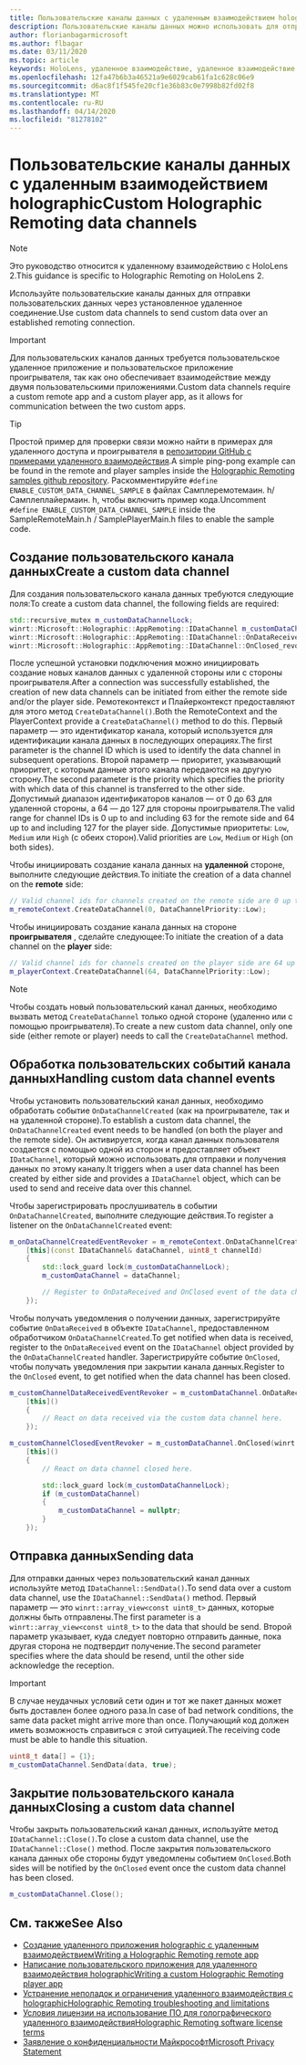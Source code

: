 ```yaml
---
title: Пользовательские каналы данных с удаленным взаимодействием holographic
description: Пользовательские каналы данных можно использовать для отправки пользовательских данных через уже установленное удаленное подключение Holographic.
author: florianbagarmicrosoft
ms.author: flbagar
ms.date: 03/11/2020
ms.topic: article
keywords: HoloLens, удаленное взаимодействие, удаленное взаимодействие с holographic
ms.openlocfilehash: 12fa47b6b3a46521a9e6029cab61fa1c628c06e9
ms.sourcegitcommit: d6ac8f1f545fe20cf1e36b83c0e7998b82fd02f8
ms.translationtype: MT
ms.contentlocale: ru-RU
ms.lasthandoff: 04/14/2020
ms.locfileid: "81278102"
---
```

# <a name="custom-holographic-remoting-data-channels"></a><span data-ttu-id="accf5-104">Пользовательские каналы данных с удаленным взаимодействием holographic</span><span class="sxs-lookup"><span data-stu-id="accf5-104">Custom Holographic Remoting data channels</span></span>

>[!NOTE]
><span data-ttu-id="accf5-105">Это руководство относится к удаленному взаимодействию с HoloLens 2.</span><span class="sxs-lookup"><span data-stu-id="accf5-105">This guidance is specific to Holographic Remoting on HoloLens 2.</span></span>

<span data-ttu-id="accf5-106">Используйте пользовательские каналы данных для отправки пользовательских данных через установленное удаленное соединение.</span><span class="sxs-lookup"><span data-stu-id="accf5-106">Use custom data channels to send custom data over an established remoting connection.</span></span>

>[!IMPORTANT]
><span data-ttu-id="accf5-107">Для пользовательских каналов данных требуется пользовательское удаленное приложение и пользовательское приложение проигрывателя, так как оно обеспечивает взаимодействие между двумя пользовательскими приложениями.</span><span class="sxs-lookup"><span data-stu-id="accf5-107">Custom data channels require a custom remote app and a custom player app, as it allows for communication between the two custom apps.</span></span>

>[!TIP]
><span data-ttu-id="accf5-108">Простой пример для проверки связи можно найти в примерах для удаленного доступа и проигрывателя в [репозитории GitHub с примерами удаленного взаимодействия](https://github.com/microsoft/MixedReality-HolographicRemoting-Samples).</span><span class="sxs-lookup"><span data-stu-id="accf5-108">A simple ping-pong example can be found in the remote and player samples inside the [Holographic Remoting samples github repository](https://github.com/microsoft/MixedReality-HolographicRemoting-Samples).</span></span> <span data-ttu-id="accf5-109">Раскомментируйте ```#define ENABLE_CUSTOM_DATA_CHANNEL_SAMPLE``` в файлах Самплеремотемаин. h/Самплеплайермаин. h, чтобы включить пример кода.</span><span class="sxs-lookup"><span data-stu-id="accf5-109">Uncomment ```#define ENABLE_CUSTOM_DATA_CHANNEL_SAMPLE``` inside the SampleRemoteMain.h / SamplePlayerMain.h files to enable the sample code.</span></span>


## <a name="create-a-custom-data-channel"></a><span data-ttu-id="accf5-110">Создание пользовательского канала данных</span><span class="sxs-lookup"><span data-stu-id="accf5-110">Create a custom data channel</span></span>


<span data-ttu-id="accf5-111">Для создания пользовательского канала данных требуются следующие поля:</span><span class="sxs-lookup"><span data-stu-id="accf5-111">To create a custom data channel, the following fields are required:</span></span>
```cpp
std::recursive_mutex m_customDataChannelLock;
winrt::Microsoft::Holographic::AppRemoting::IDataChannel m_customDataChannel = nullptr;
winrt::Microsoft::Holographic::AppRemoting::IDataChannel::OnDataReceived_revoker m_customChannelDataReceivedEventRevoker;
winrt::Microsoft::Holographic::AppRemoting::IDataChannel::OnClosed_revoker m_customChannelClosedEventRevoker;
```

<span data-ttu-id="accf5-112">После успешной установки подключения можно инициировать создание новых каналов данных с удаленной стороны или с стороны проигрывателя.</span><span class="sxs-lookup"><span data-stu-id="accf5-112">After a connection was successfully established, the creation of new data channels can be initiated from either the remote side and/or the player side.</span></span> <span data-ttu-id="accf5-113">Ремотеконтекст и Плайерконтекст предоставляют для этого метод ```CreateDataChannel()```.</span><span class="sxs-lookup"><span data-stu-id="accf5-113">Both the RemoteContext and the PlayerContext provide a ```CreateDataChannel()``` method to do this.</span></span> <span data-ttu-id="accf5-114">Первый параметр — это идентификатор канала, который используется для идентификации канала данных в последующих операциях.</span><span class="sxs-lookup"><span data-stu-id="accf5-114">The first parameter is the channel ID which is used to identify the data channel in subsequent operations.</span></span> <span data-ttu-id="accf5-115">Второй параметр — приоритет, указывающий приоритет, с которым данные этого канала передаются на другую сторону.</span><span class="sxs-lookup"><span data-stu-id="accf5-115">The second parameter is the priority which specifies the priority with which data of this channel is transferred to the other side.</span></span> <span data-ttu-id="accf5-116">Допустимый диапазон идентификаторов каналов — от 0 до 63 для удаленной стороны, а 64 — до 127 для стороны проигрывателя.</span><span class="sxs-lookup"><span data-stu-id="accf5-116">The valid range for channel IDs is 0 up to and including 63 for the remote side and 64 up to and including 127 for the player side.</span></span> <span data-ttu-id="accf5-117">Допустимые приоритеты: ```Low```, ```Medium``` или ```High``` (с обеих сторон).</span><span class="sxs-lookup"><span data-stu-id="accf5-117">Valid priorities are ```Low```, ```Medium``` or ```High``` (on both sides).</span></span>

<span data-ttu-id="accf5-118">Чтобы инициировать создание канала данных на **удаленной** стороне, выполните следующие действия.</span><span class="sxs-lookup"><span data-stu-id="accf5-118">To initiate the creation of a data channel on the **remote** side:</span></span>
```cpp
// Valid channel ids for channels created on the remote side are 0 up to and including 63
m_remoteContext.CreateDataChannel(0, DataChannelPriority::Low);
```

<span data-ttu-id="accf5-119">Чтобы инициировать создание канала данных на стороне **проигрывателя** , сделайте следующее:</span><span class="sxs-lookup"><span data-stu-id="accf5-119">To initiate the creation of a data channel on the **player** side:</span></span>
```cpp
// Valid channel ids for channels created on the player side are 64 up to and including 127
m_playerContext.CreateDataChannel(64, DataChannelPriority::Low);
```

>[!NOTE]
><span data-ttu-id="accf5-120">Чтобы создать новый пользовательский канал данных, необходимо вызвать метод ```CreateDataChannel``` только одной стороне (удаленно или с помощью проигрывателя).</span><span class="sxs-lookup"><span data-stu-id="accf5-120">To create a new custom data channel, only one side (either remote or player) needs to call the ```CreateDataChannel``` method.</span></span>

## <a name="handling-custom-data-channel-events"></a><span data-ttu-id="accf5-121">Обработка пользовательских событий канала данных</span><span class="sxs-lookup"><span data-stu-id="accf5-121">Handling custom data channel events</span></span>

<span data-ttu-id="accf5-122">Чтобы установить пользовательский канал данных, необходимо обработать событие ```OnDataChannelCreated``` (как на проигрывателе, так и на удаленной стороне).</span><span class="sxs-lookup"><span data-stu-id="accf5-122">To establish a custom data channel, the ```OnDataChannelCreated``` event needs to be handled (on both the player and the remote side).</span></span> <span data-ttu-id="accf5-123">Он активируется, когда канал данных пользователя создается с помощью одной из сторон и предоставляет объект ```IDataChannel```, который можно использовать для отправки и получения данных по этому каналу.</span><span class="sxs-lookup"><span data-stu-id="accf5-123">It triggers when a user data channel has been created by either side and provides a ```IDataChannel``` object, which can be used to send and receive data over this channel.</span></span>

<span data-ttu-id="accf5-124">Чтобы зарегистрировать прослушиватель в событии ```OnDataChannelCreated```, выполните следующие действия.</span><span class="sxs-lookup"><span data-stu-id="accf5-124">To register a listener on the ```OnDataChannelCreated``` event:</span></span>
```cpp
m_onDataChannelCreatedEventRevoker = m_remoteContext.OnDataChannelCreated(winrt::auto_revoke,
    [this](const IDataChannel& dataChannel, uint8_t channelId)
    {
        std::lock_guard lock(m_customDataChannelLock);
        m_customDataChannel = dataChannel;

        // Register to OnDataReceived and OnClosed event of the data channel here, see below...
    });
```

<span data-ttu-id="accf5-125">Чтобы получать уведомления о получении данных, зарегистрируйте событие ```OnDataReceived``` в объекте ```IDataChannel```, предоставленном обработчиком ```OnDataChannelCreated```.</span><span class="sxs-lookup"><span data-stu-id="accf5-125">To get notified when data is received, register to the ```OnDataReceived``` event on the ```IDataChannel``` object provided by the ```OnDataChannelCreated``` handler.</span></span> <span data-ttu-id="accf5-126">Зарегистрируйте событие ```OnClosed```, чтобы получать уведомления при закрытии канала данных.</span><span class="sxs-lookup"><span data-stu-id="accf5-126">Register to the ```OnClosed``` event, to get notified when the data channel has been closed.</span></span>

```cpp
m_customChannelDataReceivedEventRevoker = m_customDataChannel.OnDataReceived(winrt::auto_revoke, 
    [this]()
    {
        // React on data received via the custom data channel here.
    });

m_customChannelClosedEventRevoker = m_customDataChannel.OnClosed(winrt::auto_revoke,
    [this]()
    {
        // React on data channel closed here.

        std::lock_guard lock(m_customDataChannelLock);
        if (m_customDataChannel)
        {
            m_customDataChannel = nullptr;
        }
    });
```

## <a name="sending-data"></a><span data-ttu-id="accf5-127">Отправка данных</span><span class="sxs-lookup"><span data-stu-id="accf5-127">Sending data</span></span>

<span data-ttu-id="accf5-128">Для отправки данных через пользовательский канал данных используйте метод ```IDataChannel::SendData()```.</span><span class="sxs-lookup"><span data-stu-id="accf5-128">To send data over a custom data channel, use the ```IDataChannel::SendData()``` method.</span></span> <span data-ttu-id="accf5-129">Первый параметр — это ```winrt::array_view<const uint8_t>``` данных, которые должны быть отправлены.</span><span class="sxs-lookup"><span data-stu-id="accf5-129">The first parameter is a ```winrt::array_view<const uint8_t>``` to the data that should be send.</span></span> <span data-ttu-id="accf5-130">Второй параметр указывает, куда следует повторно отправить данные, пока другая сторона не подтвердит получение.</span><span class="sxs-lookup"><span data-stu-id="accf5-130">The second parameter specifies where the data should be resend, until the other side acknowledge the reception.</span></span> 

>[!IMPORTANT]
><span data-ttu-id="accf5-131">В случае неудачных условий сети один и тот же пакет данных может быть доставлен более одного раза.</span><span class="sxs-lookup"><span data-stu-id="accf5-131">In case of bad network conditions, the same data packet might arrive more than once.</span></span> <span data-ttu-id="accf5-132">Получающий код должен иметь возможность справиться с этой ситуацией.</span><span class="sxs-lookup"><span data-stu-id="accf5-132">The receiving code must be able to handle this situation.</span></span>

```cpp
uint8_t data[] = {1};
m_customDataChannel.SendData(data, true);
```

## <a name="closing-a-custom-data-channel"></a><span data-ttu-id="accf5-133">Закрытие пользовательского канала данных</span><span class="sxs-lookup"><span data-stu-id="accf5-133">Closing a custom data channel</span></span>

<span data-ttu-id="accf5-134">Чтобы закрыть пользовательский канал данных, используйте метод ```IDataChannel::Close()```.</span><span class="sxs-lookup"><span data-stu-id="accf5-134">To close a custom data channel, use the ```IDataChannel::Close()``` method.</span></span> <span data-ttu-id="accf5-135">После закрытия пользовательского канала данных обе стороны будут уведомлены событием ```OnClosed```.</span><span class="sxs-lookup"><span data-stu-id="accf5-135">Both sides will be notified by the ```OnClosed``` event once the custom data channel has been closed.</span></span>

```cpp
m_customDataChannel.Close();
```

## <a name="see-also"></a><span data-ttu-id="accf5-136">См. также</span><span class="sxs-lookup"><span data-stu-id="accf5-136">See Also</span></span>
* [<span data-ttu-id="accf5-137">Создание удаленного приложения holographic с удаленным взаимодействием</span><span class="sxs-lookup"><span data-stu-id="accf5-137">Writing a Holographic Remoting remote app</span></span>](holographic-remoting-create-host.md)
* [<span data-ttu-id="accf5-138">Написание пользовательского приложения для удаленного взаимодействия holographic</span><span class="sxs-lookup"><span data-stu-id="accf5-138">Writing a custom Holographic Remoting player app</span></span>](holographic-remoting-create-player.md)
* [<span data-ttu-id="accf5-139">Устранение неполадок и ограничения удаленного взаимодействия с holographic</span><span class="sxs-lookup"><span data-stu-id="accf5-139">Holographic Remoting troubleshooting and limitations</span></span>](holographic-remoting-troubleshooting.md)
* [<span data-ttu-id="accf5-140">Условия лицензии на использование ПО для голографического удаленного взаимодействия</span><span class="sxs-lookup"><span data-stu-id="accf5-140">Holographic Remoting software license terms</span></span>](https://docs.microsoft.com//legal/mixed-reality/microsoft-holographic-remoting-software-license-terms)
* [<span data-ttu-id="accf5-141">Заявление о конфиденциальности Майкрософт</span><span class="sxs-lookup"><span data-stu-id="accf5-141">Microsoft Privacy Statement</span></span>](https://go.microsoft.com/fwlink/?LinkId=521839)
